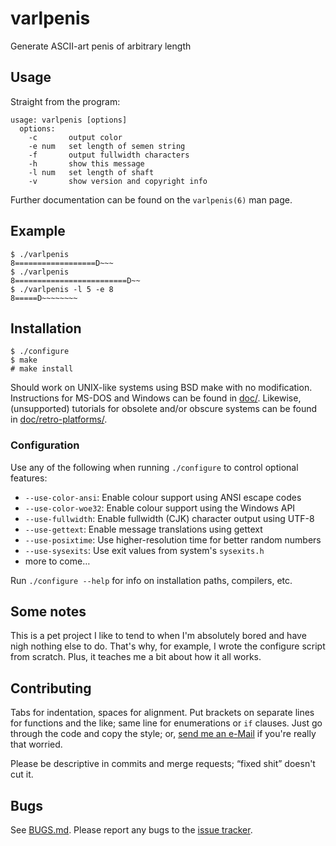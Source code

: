 varlpenis
=========

Generate ASCII-art penis of arbitrary length

Usage
-----

Straight from the program:
```
usage: varlpenis [options]
  options:
    -c       output color
    -e num   set length of semen string
    -f       output fullwidth characters
    -h       show this message
    -l num   set length of shaft
    -v       show version and copyright info
```

Further documentation can be found on the `varlpenis(6)` man page.

Example
-------

```console
$ ./varlpenis
8==================D~~~
$ ./varlpenis
8=========================D~~
$ ./varlpenis -l 5 -e 8
8=====D~~~~~~~~
```

Installation
------------

```console
$ ./configure
$ make
# make install
```

Should work on UNIX-like systems using BSD make with no modification.
Instructions for MS-DOS and Windows can be found in [doc/](doc/).
Likewise, (unsupported) tutorials for obsolete and/or obscure systems
can be found in [doc/retro-platforms/](doc/retro-platforms/).

### Configuration

Use any of the following when running `./configure` to control optional
features:

* `--use-color-ansi`: Enable colour support using ANSI escape codes
* `--use-color-woe32`: Enable colour support using the Windows API
* `--use-fullwidth`: Enable fullwidth (CJK) character output using UTF-8
* `--use-gettext`: Enable message translations using gettext
* `--use-posixtime`: Use higher-resolution time for better random numbers
* `--use-sysexits`: Use exit values from system's `sysexits.h`
* more to come…

Run `./configure --help` for info on installation paths, compilers, etc.

Some notes
----------

This is a pet project I like to tend to when I'm absolutely bored and have
nigh nothing else to do.  That's why, for example, I wrote the configure
script from scratch.  Plus, it teaches me a bit about how it all works.

Contributing
------------

Tabs for indentation, spaces for alignment.  Put brackets on separate lines
for functions and the like; same line for enumerations or `if` clauses.
Just go through the code and copy the style; or,
[send me an e-Mail](ssterling@firemail.cc) if you're really that worried.

Please be descriptive in commits and merge requests; “fixed shit” doesn't
cut it.

Bugs
----

See [BUGS.md](BUGS.md).  Please report any bugs to the
[issue tracker](https://gitlab.com/ssterling/varlpenis/issues).
